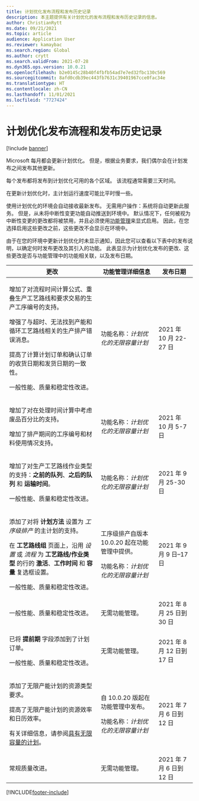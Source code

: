 ```yaml
---
title: 计划优化发布流程和发布历史记录
description: 本主题提供有关计划优化的发布流程和发布历史记录的信息。
author: ChristianRytt
ms.date: 09/21/2021
ms.topic: article
audience: Application User
ms.reviewer: kamaybac
ms.search.region: Global
ms.author: crytt
ms.search.validFrom: 2021-07-28
ms.dyn365.ops.version: 10.0.21
ms.openlocfilehash: b2e0145c28b40f4fbfb54ad7e7ed32fbc130c569
ms.sourcegitcommit: 8afd0cdb39ec443fb7631c39401967cce0fac34e
ms.translationtype: HT
ms.contentlocale: zh-CN
ms.lasthandoff: 11/01/2021
ms.locfileid: "7727424"
---
```

# <a name="planning-optimization-release-process-and-release-history"></a>计划优化发布流程和发布历史记录

[!include [banner](../../includes/banner.md)]

Microsoft 每月都会更新计划优化。 但是，根据业务要求，我们偶尔会在计划发布之间发布其他更新。

每个发布都将发布到计划优化可用的各个区域。 该流程通常需要三天时间。

在更新计划优化时，主计划运行速度可能比平时慢一些。

使用计划优化的环境会自动接收最新发布。 无需用户操作：系统将自动更新此服务。 但是，从未将中断性变更功能自动推送到环境中。 默认情况下，任何被视为中断性变更的更改都将被禁用，并且必须使用[功能管理](../../../fin-ops-core/fin-ops/get-started/feature-management/feature-management-overview.md)来显式启用。 因此，在您选择启用这些更改之前，这些更改不会显示在环境中。

由于在您的环境中更新计划优化时未显示通知，因此您可以查看以下表中的发布说明，以确定何时发布更改及其引入的功能。 此表显示为计划优化发布的更改、这些更改是否与功能管理中的功能相关联，以及发布日期。

| 更改 | 功能管理详细信息 | 发布日期 |
|---|---|---|
| <p>增加了对流程时间计算公式、重叠生产工艺路线和要求交易的生产工序编号的支持。</p><p>增强了与超时、无法找到产能和循环工艺路线相关的生产排产错误消息。</p><p>提高了计算计划订单和确认订单的收货日期和发货日期的一致性。</p><p>一般性能、质量和稳定性改进。 | 功能名称：*计划优化的无限容量计划* | 2021 年 10 月 22-27 日 |
| <p>增加了对在处理时间计算中考虑废品百分比的支持。</p><p>增加了排产期间的工序编号和材料使用情况支持。 | 功能名称：*计划优化的无限容量计划* | 2021 年 10 月 5-7 日 |
| <p>增加了对生产工艺路线作业类型的支持：**之前的队列**、**之后的队列** 和 **运输时间**。</p><p>一般性能、质量和稳定性改进。 | 功能名称：*计划优化的无限容量计划* | 2021 年 9 月 25-30 日 |
| <p>添加了对将 **计划方法** 设置为 *工序级排产* 的主计划的支持。</p><p>在 **工艺路线组** 页面上，沿用 *设置* 或 *流程* 为 **工艺路线/作业类型** 的行的 **激活**、**工作时间** 和 **容量** 复选框设置。 </p><p>一般性能、质量和稳定性改进。 | <p>工序级排产自版本 10.0.20 起在功能管理中提供。</p><p>功能名称：*计划优化的无限容量计划*</p>  | 2021 年 9 月 9 日–17 日 |
| 一般性能、质量和稳定性改进。 | 无需功能管理。 | 2021 年 8 月 25 日到 30 日 |
| <p>已将 **提前期** 字段添加到了计划订单。</p><p>一般性能、质量和稳定性改进。</p> | 无需功能管理。 | 2021 年 8 月 12 日到 17 日 |
| <p>添加了无限产能计划的资源类型要求。</p><p>提高了无限产能计划的资源效率和日历效率。</p><p>有关详细信息，请参阅[具有无限容量的计划](infinite-capacity-planning.md)。 | <p>自 10.0.20 版起在功能管理中发布。</p><p>功能名称：*计划优化的无限容量计划*</p> | 2021 年 7 月 6 日到 12 日 |
| 常规质量改进。 | 无需功能管理。 | 2021 年 7 月 6 日到 12 日 |

[!INCLUDE[footer-include](../../../includes/footer-banner.md)]
